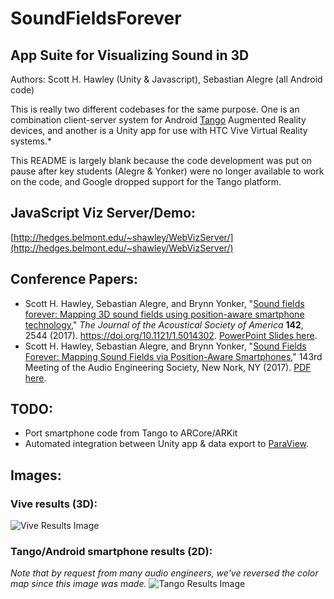# SoundFieldsForever
## App Suite for Visualizing Sound in 3D

Authors: Scott H. Hawley (Unity & Javascript), Sebastian Alegre (all Android code)

This is really two different codebases for the same purpose.  One is an combination client-server system for Android [Tango](https://en.wikipedia.org/wiki/Tango_(platform)) Augmented Reality devices, and another is a Unity app for use with HTC Vive Virtual Reality systems.* 

This README is largely blank because the code development was put on pause after key students (Alegre & Yonker) were no longer available to work on the code, and Google dropped support for the Tango platform.

## JavaScript Viz Server/Demo: 
[http://hedges.belmont.edu/~shawley/WebVizServer/](http://hedges.belmont.edu/~shawley/WebVizServer/)

## Conference Papers:
* Scott H. Hawley, Sebastian Alegre, and Brynn Yonker, "[Sound fields forever: Mapping 3D sound fields using position-aware smartphone technology](https://asa.scitation.org/doi/10.1121/1.5014302)," <i>The Journal of the Acoustical Society of America</i> <b>142</b>, 2544 (2017). https://doi.org/10.1121/1.5014302.  [PowerPoint Slides here](http://hedges.belmont.edu/~shawley/ASA_SoundFieldsForever.pptx).
* Scott H. Hawley, Sebastian Alegre, and Brynn Yonker, "[Sound Fields Forever: Mapping Sound Fields via Position-Aware Smartphones](http://www.aes.org/e-lib/browse.cfm?elib=19349)," 143rd Meeting of the Audio Engineering Society, New Nork, NY (2017). [PDF here](http://hedges.belmont.edu/~shawley/eBrief_Tango.pdf).

## TODO:
* Port smartphone code from Tango to ARCore/ARKit
* Automated integration between Unity app & data export to [ParaView](https://www.paraview.org/).

## Images:
### Vive results (3D):
![Vive Results Image](https://i.imgur.com/Uw50KxK.jpg)

### Tango/Android smartphone results (2D): <br>
*Note that by request from many audio engineers, we've reversed the color map since this image was made.*
![Tango Results Image](https://i.imgur.com/rlyWPDN.jpg)
